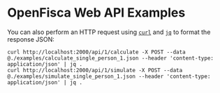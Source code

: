 # OpenFisca Web API Examples

You can also perform an HTTP request using [`curl`](http://curl.haxx.se/) and [`jq`](https://stedolan.github.io/jq/)
to format the response JSON:

```
curl http://localhost:2000/api/1/calculate -X POST --data @./examples/calculate_single_person_1.json --header 'content-type: application/json' | jq .
curl http://localhost:2000/api/1/simulate -X POST --data @./examples/simulate_single_person_1.json --header 'content-type: application/json' | jq .
```
